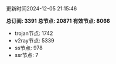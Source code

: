 更新时间2024-12-05 21:15:46

**总订阅: 3391**
**总节点: 20871**
**有效节点: 8066**
- trojan节点: 1742
- v2ray节点: 5339
- ss节点: 978
- ssr节点: 7
